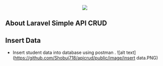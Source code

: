 <p align="center"><img src="https://laravel.com/assets/img/components/logo-laravel.svg"></p>


## About Laravel Simple API CRUD


## Insert Data

- Insert student data into database using postman .
![alt text](https://github.com/Shobuj718/apicrud/public/image/insert data.PNG)
